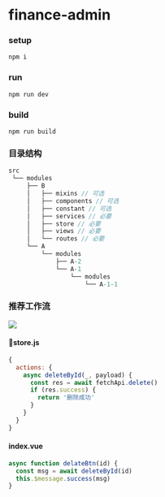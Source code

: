 # finance-admin

### setup

`npm i`



### run

`npm run dev`



### build

`npm run build`


### 目录结构
```js
src
 └── modules
     ├── B
     │   ├── mixins // 可选
     │   ├── components // 可选
     │   ├── constant // 可选
     │   ├── services // 必要
     │   ├── store // 必要
     │   ├── views // 必要
     │   └── routes // 必要
     └── A
         └── modules
             ├── A-2
             └── A-1
                 └── modules
                     └── A-1-1
```

### 推荐工作流
![](../doc/recommend-request.drawio.png)
#### store.js
```js
{
  actions: {
    async deleteById(_, payload) {
      const res = await fetchApi.delete()
      if (res.success) {
        return '删除成功'
      }
    }
  }
}
```
#### index.vue
```js
async function delateBtn(id) {
  const msg = await deleteById(id)
  this.$message.success(msg)
}
```
